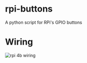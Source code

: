 # rpi-buttons
A python script for RPi's GPIO buttons

# Wiring
![rpi 4b wiring](https://i.imgur.com/IfLnKS6.png)
